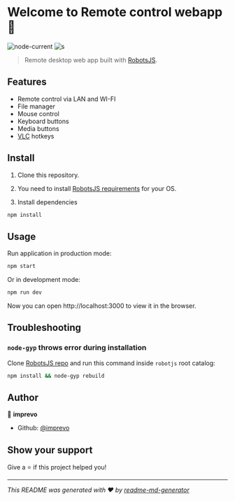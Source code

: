 # Welcome to Remote control webapp 👋

![node-current](https://img.shields.io/badge/node-%3E%3D%2012.0.0-brightgreen)
![s](https://img.shields.io/badge/license-MIT-green)

> Remote desktop web app built with [RobotsJS](https://github.com/octalmage/robotjs).

## Features

- Remote control via LAN and WI-FI
- File manager
- Mouse control
- Keyboard buttons
- Media buttons
- [VLC](https://www.videolan.org/vlc/) hotkeys

## Install

1. Clone this repository.

2. You need to install [RobotsJS requirements](https://github.com/octalmage/robotjs#building) for your OS.

3. Install dependencies

```sh
npm install
```

## Usage

Run application in production mode:

```sh
npm start
```

Or in development mode:

```sh
npm run dev
```

Now you can open http://localhost:3000 to view it in the browser.

## Troubleshooting

### `node-gyp` throws error during installation

Clone [RobotsJS repo](https://github.com/octalmage/robotjs) and run this command inside `robotjs` root catalog:

```sh
npm install && node-gyp rebuild
```

## Author

👤 **imprevo**

- Github: [@imprevo](https://github.com/imprevo)

## Show your support

Give a ⭐️ if this project helped you!

---

_This README was generated with ❤️ by [readme-md-generator](https://github.com/kefranabg/readme-md-generator)_
